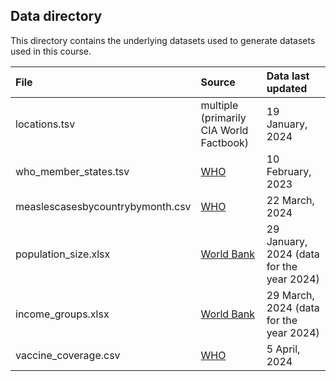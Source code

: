 ## Data directory

This directory contains the underlying datasets used to generate datasets used in this course.

| File                    |  Source                                                      | Data last updated
| :---                    | :---                                                         | :--- 
| locations.tsv           | multiple (primarily CIA World Factbook)                      | 19 January, 2024
| who_member_states.tsv   | [WHO](https://www.who.int/countries)                         | 10 February, 2023
| measlescasesbycountrybymonth.csv  | [WHO](https://www.who.int/teams/immunization-vaccines-and-biologicals/immunization-analysis-and-insights/surveillance/monitoring/provisional-monthly-measles-and-rubella-data)                         | 22 March, 2024
| population_size.xlsx    | [World Bank](https://databank.worldbank.org/source/population-estimates-and-projections#)                        | 29 January, 2024 (data for the year 2024)
| income_groups.xlsx      | [World Bank](https://datahelpdesk.worldbank.org/knowledgebase/articles/906519-world-bank-country-and-lending-groups)                        | 29 March, 2024 (data for the year 2024)
| vaccine_coverage.csv      | [WHO](https://www.who.int/data/gho/data/indicators/indicator-details/GHO/measles-containing-vaccine-first-dose-(mcv1)-immunization-coverage-among-1-year-olds-(-))                     | 5 April, 2024
